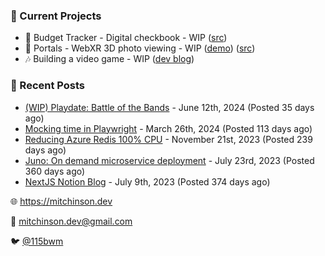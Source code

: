 ### 📌 Current Projects
- 💸 Budget Tracker - Digital checkbook - WIP ([src](https://github.com/bmitchinson/budget-entry))
- 📸 Portals - WebXR 3D photo viewing - WIP ([demo](https://portals.mitchinson.dev/)) ([src](https://github.com/bmitchinson/vr-jpg-viewer-webxr))
- 🎶 Building a video game - WIP ([dev blog](https://blog.mitchinson.dev/playdate-dev-one))

### 📝 Recent Posts

- [(WIP) Playdate: Battle of the Bands](https://blog.mitchinson.dev/playdate-dev-one) - June 12th, 2024 (Posted 35 days ago)
- [Mocking time in Playwright](https://blog.mitchinson.dev/playwright-mock-time) - March 26th, 2024 (Posted 113 days ago)
- [Reducing Azure Redis 100% CPU](https://blog.mitchinson.dev/redis-cpu) - November 21st, 2023 (Posted 239 days ago)
- [Juno: On demand microservice deployment](https://blog.mitchinson.dev/juno) - July 23rd, 2023 (Posted 360 days ago)
- [NextJS Notion Blog](https://blog.mitchinson.dev/blog-2023) - July 9th, 2023 (Posted 374 days ago)

🌐 https://mitchinson.dev

💌 mitchinson.dev@gmail.com

🐦 [@115bwm](https://twitter.com/115bwm)